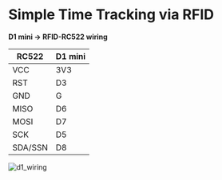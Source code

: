 # Simple Time Tracking via RFID 

**D1 mini -> RFID-RC522 wiring**

RC522 | D1 mini
--- | --- 
VCC | 3V3
RST | D3
GND | G
MISO | D6
MOSI | D7
SCK | D5
SDA/SSN | D8

![d1_wiring](https://user-images.githubusercontent.com/2708231/159155705-9c766f4b-a61b-438c-93c3-a468a2007ba1.jpg)
